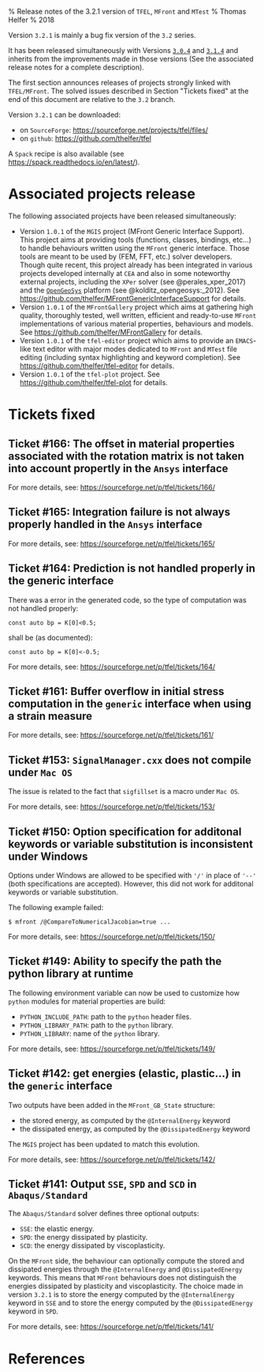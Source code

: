 % Release notes of the 3.2.1 version of `TFEL`, `MFront` and `MTest`
% Thomas Helfer
% 2018

Version `3.2.1` is mainly a bug fix version of the `3.2` series.

It has been released simultaneously with Versions
[`3.0.4`](release-notes-3.0.4.html) and
[`3.1.4`](release-notes-3.1.4.html) and inherits from the improvements
made in those versions (See the associated release notes for a complete
description).

The first section announces releases of projects strongly linked with
`TFEL/MFront`. The solved issues described in Section "Tickets fixed" at
the end of this document are relative to the `3.2` branch.

Version `3.2.1` can be downloaded:

- on `SourceForge`: <https://sourceforge.net/projects/tfel/files/>
- on `github`: <https://github.com/thelfer/tfel>

A `Spack` recipe is also available (see
<https://spack.readthedocs.io/en/latest/>).

# Associated projects release

The following associated projects have been released simultaneously:

- Version `1.0.1` of the `MGIS` project (MFront Generic Interface
  Support). This project aims at providing tools (functions, classes,
  bindings, etc...) to handle behaviours written using the `MFront`
  generic interface. Those tools are meant to be used by (FEM, FFT,
  etc.) solver developers. Though quite recent, this project already has
  been integrated in various projects developed internally at `CEA` and
  also in some noteworthy external projects, including the `XPer` solver
  (see @perales_xper_2017) and the
  [`OpenGeoSys`](https://www.opengeosys.org/) platform
 (see @kolditz_opengeosys:_2012). See
  <https://github.com/thelfer/MFrontGenericInterfaceSupport> for
  details.
- Version `1.0.1` of the `MFrontGallery` project which aims at gathering
  high quality, thoroughly tested, well written, efficient and
  ready-to-use `MFront` implementations of various material properties,
  behaviours and models. See <https://github.com/thelfer/MFrontGallery>
  for details.
- Version `1.0.1` of the `tfel-editor` project which aims to provide an
  `EMACS`-like text editor with major modes dedicated to `MFront` and
  `MTest` file editing (including syntax highlighting and keyword
  completion). See <https://github.com/thelfer/tfel-editor> for details.
- Version `1.0.1` of the `tfel-plot` project. See
  <https://github.com/thelfer/tfel-plot> for details.

# Tickets fixed

## Ticket #166: The offset in material properties associated with the rotation matrix is not taken into account propertly in the `Ansys` interface

For more details, see: <https://sourceforge.net/p/tfel/tickets/166/>

## Ticket #165: Integration failure is not always properly handled in the `Ansys` interface

For more details, see: <https://sourceforge.net/p/tfel/tickets/165/>

## Ticket #164: Prediction is not handled properly in the generic interface

There was a error in the generated code, so the type of computation was
not handled properly:

~~~~
const auto bp = K[0]<0.5;
~~~~

shall be (as documented):

~~~~
const auto bp = K[0]<-0.5;
~~~~

For more details, see: <https://sourceforge.net/p/tfel/tickets/164/>

## Ticket #161: Buffer overflow in initial stress computation in the `generic` interface when using a strain measure

For more details, see: <https://sourceforge.net/p/tfel/tickets/161/>

## Ticket #153: `SignalManager.cxx` does not compile under `Mac OS`

The issue is related to the fact that `sigfillset` is a macro under `Mac OS`.

For more details, see: <https://sourceforge.net/p/tfel/tickets/153/>

## Ticket #150: Option specification for additonal keywords or variable substitution is inconsistent under Windows

Options under Windows are allowed to be specified with `'/'` in place
of `'--'` (both specifications are accepted). However, this did not
work for additonal keywords or variable substitution.

The following example failed:

~~~~
$ mfront /@CompareToNumericalJacobian=true ...
~~~~

For more details, see: <https://sourceforge.net/p/tfel/tickets/150/>

## Ticket #149: Ability to specify the path the python library at runtime

The following environment variable can now be used to customize how `python` modules for material properties are build:

- `PYTHON_INCLUDE_PATH`: path to the `python` header files.
- `PYTHON_LIBRARY_PATH`: path to the `python` library.
- `PYTHON_LIBRARY`: name of the `python` library.

For more details, see: <https://sourceforge.net/p/tfel/tickets/149/>

## Ticket #142: get energies (elastic, plastic...) in the `generic` interface

Two outputs have been added in the `MFront_GB_State` structure:

- the stored energy, as computed by the `@InternalEnergy` keyword
- the dissipated energy, as computed by the `@DissipatedEnergy` keyword

The `MGIS` project has been updated to match this evolution.

For more details, see: <https://sourceforge.net/p/tfel/tickets/142/>

## Ticket #141: Output `SSE`, `SPD` and `SCD` in `Abaqus/Standard`

The `Abaqus/Standard` solver defines three optional outputs:

- `SSE`: the elastic energy.
- `SPD`: the energy dissipated by plasticity.
- `SCD`: the energy dissipated by viscoplasticity.

On the `MFront` side, the behaviour can optionally compute the stored
and dissipated energies through the `@InternalEnergy` and
`@DissipatedEnergy` keywords. This means that `MFront` behaviours does
not distinguish the energies dissipated by plasticity and
viscoplasticity. The choice made in version `3.2.1` is to store the
energy computed by the `@InternalEnergy` keyword in `SSE` and to store
the energy computed by the `@DissipatedEnergy` keyword in `SPD`.

For more details, see: <https://sourceforge.net/p/tfel/tickets/141/>

# References

